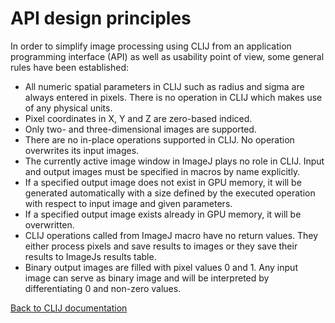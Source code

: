 # API design principles

In order to simplify image processing using CLIJ from an application programming interface (API) as well as usability point of view, some general rules have been established:

* All numeric spatial parameters in CLIJ such as radius and sigma are always entered in pixels. There is no operation in CLIJ which makes use of any physical units.
* Pixel coordinates in X, Y and Z are zero-based indiced.
* Only two- and three-dimensional images are supported.
* There are no in-place operations supported in CLIJ. No operation overwrites its input images.
* The currently active image window in ImageJ plays no role in CLIJ. Input and output images must be specified in macros by name explicitly.
* If a specified output image does not exist in GPU memory, it will be generated automatically with a size defined by the executed operation with respect to input image and given parameters.
* If a specified output image exists already in GPU memory, it will be overwritten.
* CLIJ operations called from ImageJ macro have no return values. They either process pixels and save results to images or they save their results to ImageJs results table.
* Binary output images are filled with pixel values 0 and 1. Any input image can serve as binary image and will be interpreted by differentiating 0 and non-zero values.

[Back to CLIJ documentation](https://clij.github.io/)


